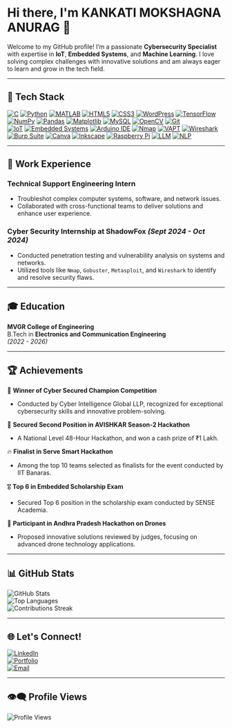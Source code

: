 # Hi there, I'm **KANKATI MOKSHAGNA ANURAG** 👋  

Welcome to my GitHub profile! I’m a passionate **Cybersecurity Specialist** with expertise in **IoT**, **Embedded Systems**, and **Machine Learning**. I love solving complex challenges with innovative solutions and am always eager to learn and grow in the tech field.  

---

## 🚀 Tech Stack  
[![C](https://img.shields.io/badge/C-A8B9CC?style=for-the-badge&logo=c&logoColor=white)](https://en.wikipedia.org/wiki/C_(programming_language))  [![Python](https://img.shields.io/badge/Python-3776AB?style=for-the-badge&logo=python&logoColor=white)](https://www.python.org/)  [![MATLAB](https://img.shields.io/badge/MATLAB-0076A8?style=for-the-badge&logo=mathworks&logoColor=white)](https://www.mathworks.com/products/matlab.html)  [![HTML5](https://img.shields.io/badge/HTML5-E34F26?style=for-the-badge&logo=html5&logoColor=white)](https://developer.mozilla.org/en-US/docs/Web/HTML)  [![CSS3](https://img.shields.io/badge/CSS3-1572B6?style=for-the-badge&logo=css3&logoColor=white)](https://developer.mozilla.org/en-US/docs/Web/CSS)  [![WordPress](https://img.shields.io/badge/WordPress-21759B?style=for-the-badge&logo=wordpress&logoColor=white)](https://wordpress.com/)  [![TensorFlow](https://img.shields.io/badge/TensorFlow-FF6F00?style=for-the-badge&logo=tensorflow&logoColor=white)](https://www.tensorflow.org/)[![NumPy](https://img.shields.io/badge/NumPy-013243?style=for-the-badge&logo=numpy&logoColor=white)](https://numpy.org/)  [![Pandas](https://img.shields.io/badge/Pandas-150458?style=for-the-badge&logo=pandas&logoColor=white)](https://pandas.pydata.org/)  [![Matplotlib](https://img.shields.io/badge/Matplotlib-11557C?style=for-the-badge&logo=plotly&logoColor=white)](https://matplotlib.org/)  [![MySQL](https://img.shields.io/badge/MySQL-4479A1?style=for-the-badge&logo=mysql&logoColor=white)](https://www.mysql.com/)  [![OpenCV](https://img.shields.io/badge/OpenCV-5C3EE8?style=for-the-badge&logo=opencv&logoColor=white)](https://opencv.org/)  [![Git](https://img.shields.io/badge/Git-F05032?style=for-the-badge&logo=git&logoColor=white)](https://git-scm.com/)  
[![IoT](https://img.shields.io/badge/IoT-1E4F72?style=for-the-badge&logo=internet-of-things&logoColor=white)](https://en.wikipedia.org/wiki/Internet_of_things)  [![Embedded Systems](https://img.shields.io/badge/Embedded_Systems-003B6F?style=for-the-badge&logo=stmicroelectronics&logoColor=white)](https://en.wikipedia.org/wiki/Embedded_system)  [![Arduino IDE](https://img.shields.io/badge/Arduino_IDE-00979D?style=for-the-badge&logo=arduino&logoColor=white)](https://www.arduino.cc/en/software)  [![Nmap](https://img.shields.io/badge/Nmap-0E8A16?style=for-the-badge&logo=nmap&logoColor=white)](https://nmap.org/)  [![VAPT](https://img.shields.io/badge/VAPT-000000?style=for-the-badge&logo=security&logoColor=white)](https://en.wikipedia.org/wiki/Vulnerability_assessment)  [![Wireshark](https://img.shields.io/badge/Wireshark-1679A7?style=for-the-badge&logo=wireshark&logoColor=white)](https://www.wireshark.org/)  [![Burp Suite](https://img.shields.io/badge/Burp_Suite-FF6600?style=for-the-badge&logo=burpsuite&logoColor=white)](https://portswigger.net/burp)  [![Canva](https://img.shields.io/badge/Canva-00C4CC?style=for-the-badge&logo=canva&logoColor=white)](https://www.canva.com/)  [![Inkscape](https://img.shields.io/badge/Inkscape-000000?style=for-the-badge&logo=inkscape&logoColor=white)](https://inkscape.org/)  [![Raspberry Pi](https://img.shields.io/badge/Raspberry_Pi-C51A4A?style=for-the-badge&logo=raspberry-pi&logoColor=white)](https://www.raspberrypi.org/)  [![LLM](https://img.shields.io/badge/LLM-FF6F00?style=for-the-badge&logo=openai&logoColor=white)](https://en.wikipedia.org/wiki/Large_language_model)  [![NLP](https://img.shields.io/badge/NLP-00599C?style=for-the-badge&logo=natural-language-processing&logoColor=white)](https://en.wikipedia.org/wiki/Natural_language_processing)  

---

## 💼 **Work Experience**  

### **Technical Support Engineering Intern**  
- Troubleshot complex computer systems, software, and network issues.  
- Collaborated with cross-functional teams to deliver solutions and enhance user experience.  

### **Cyber Security Internship at ShadowFox** _(Sept 2024 - Oct 2024)_  
- Conducted penetration testing and vulnerability analysis on systems and networks.  
- Utilized tools like `Nmap`, `Gobuster`, `Metasploit`, and `Wireshark` to identify and resolve security flaws.  

---

## 🎓 **Education**  

**MVGR College of Engineering**  
B.Tech in **Electronics and Communication Engineering**  
_(2022 - 2026)_  

---

## 🏆 **Achievements**  

🏅 **Winner of Cyber Secured Champion Competition**  
- Conducted by Cyber Intelligence Global LLP, recognized for exceptional cybersecurity skills and innovative problem-solving.  

🥈 **Secured Second Position in AVISHKAR Season-2 Hackathon**  
- A National Level 48-Hour Hackathon, and won a cash prize of ₹1 Lakh.  

🔥 **Finalist in Serve Smart Hackathon**  
- Among the top 10 teams selected as finalists for the event conducted by IIT Banaras.  

🎖️ **Top 6 in Embedded Scholarship Exam**  
- Secured Top 6 position in the scholarship exam conducted by SENSE Academia.  

🚀 **Participant in Andhra Pradesh Hackathon on Drones**  
- Proposed innovative solutions reviewed by judges, focusing on advanced drone technology applications.  

---

## 📊 **GitHub Stats**  

![GitHub Stats](https://github-readme-stats.vercel.app/api?username=MokshagnaAnurag&show_icons=true&theme=dark)  
![Top Languages](https://github-readme-stats.vercel.app/api/top-langs/?username=MokshagnaAnurag&layout=compact&theme=dark)   
![Contributions Streak](https://github-readme-streak-stats.herokuapp.com/?user=MokshagnaAnurag&theme=dark)

---



## 🌐 **Let's Connect!**  

[![LinkedIn](https://img.shields.io/badge/-LinkedIn-05122A?style=flat&logo=linkedin)](https://linkedin.com/in/kankati-mokshagna-anurag)  
[![Portfolio](https://img.shields.io/badge/-Portfolio-05122A?style=flat&logo=google-chrome&logoColor=white)](https://mokshaportfolio.netlify.app/)  
[![Email](https://img.shields.io/badge/-Email-05122A?style=flat&logo=gmail)](mailto:kankati.mokshagnaanurag@gmail.com)  

---
## 👁️‍🗨️  **Profile Views**  

![Profile Views](https://komarev.com/ghpvc/?username=MokshagnaAnurag&style=for-the-badge)  

